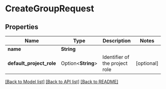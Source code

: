 # CreateGroupRequest

## Properties

Name | Type | Description | Notes
------------ | ------------- | ------------- | -------------
**name** | **String** |  | 
**default_project_role** | Option<**String**> | Identifier of the project role | [optional]

[[Back to Model list]](../README.md#documentation-for-models) [[Back to API list]](../README.md#documentation-for-api-endpoints) [[Back to README]](../README.md)


